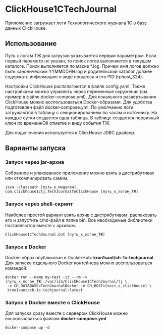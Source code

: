 ClickHouse1CTechJournal
=======================
Приложение загружает логи Технологического журнала 1С в базу данных ClickHouse.

## Использование

Путь к логам ТЖ для загрузки указывается первым параметром. Если первый параметр не указан, 
то поиск логов выполняется в текущем каталоге.
Поиск выполняется по маске *.log. Причем имя логов должно быть каноническим YYMMDDHH.log 
и родительский каталог должен содержать информацию о виде процесса и его PID (rphost_324).

Настройки ClickHouse располагаются в файле config.yaml. Также настройками можно управлять через переменные окружения
(см. пример в файле docker-compose.yml). Для локального развертывания ClickHouse можно воспользоваться
Docker-образами. Для удобства подготовлен файл docker-compose.yml.
По умолчанию логи загружаются в таблицу с секционированием по часам и источнику. На каждые сутки создается одна таблица.
В таблице создается первичный ключ по временнОй отметке и виду события ТЖ.

Для подключения используется к ClickHouse JDBC драйвер.

## Варианты запуска
### Запуск через jar-архив
Собранное и упакованное приложение можно взять в дистрибутивах или откомпилировать самим.
```shell
java -classpath [путь_к_модулям] com.clickhouse1ctj.TechJournalToClickHouse [путь_к_логам_ТЖ]
```

### Запуск через shell-скрипт
Наиболее простой вариант взять архив с дистрибутивом, распаковать его и запустить cmd-файл в папке bin.
Все необходимые библиотеки поставляются вместе с архивом.
```shell
ClickHouse1CTechJournal.bat [путь_к_логам_ТЖ]
```

### Запуск в Docker
Docker-образ опубликован в DockerHub: **kron1sant/ch-1c-techjournal**.
Для запуска отдельного Docker контейнера можно воспользоваться командой:
```shell
docker run --name my-test -it --rm -v [путь_к_логам_ТЖ]:/var/lib/ClickHouse1CTechJournal/tj \
 -e CH_DATABASE=TechJournalDocker -e CH_HOST=[хост_с_clickhouse] \
 kron1sant/ch-1c-techjournal:latest
```

### Запуск в Docker вместе с ClickHouse
Для запуска сразу вместе с сервером ClickHouse можно воспользоваться файлом **docker-compose.yml**
```shell
docker-compose up -d
```

